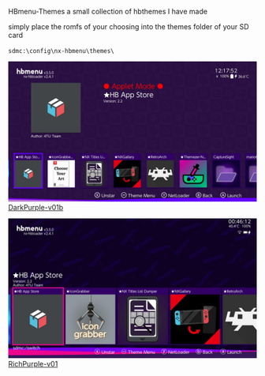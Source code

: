 HBmenu-Themes
a small collection of hbthemes I have made

simply place the romfs of your choosing into the themes folder of your SD card

`sdmc:\config\nx-hbmenu\themes\`


![DarkPurple](<.images/DarkPurple-v01b.jpg>)
[DarkPurple-v01b](https://github.com/sodasoba1/hbmenu-themes/blob/main/romfs/DarkPurple-v01b.romfs?raw=true)

![RichPurple-v01.romfs](<.images/RichPurple-v01.jpg>)
[RichPurple-v01](https://github.com/sodasoba1/hbmenu-themes/blob/main/romfs/RichPurple-v01.romfs?raw=true)